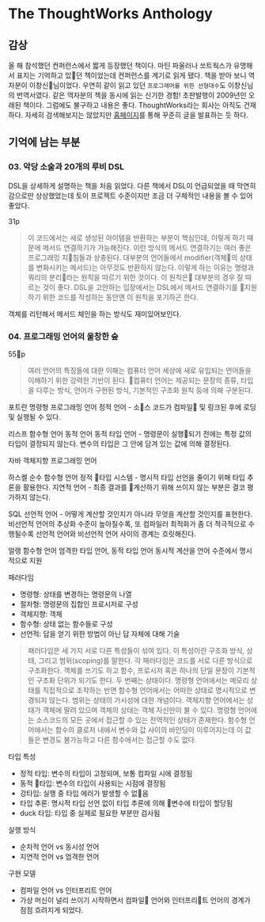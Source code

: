 # The ThoughtWorks Anthology

## 감상

올 해 참석했던 컨퍼런스에서 짧게 등장했던 책이다. 마틴 파울러나 쏘트웍스가 유명해서 표지는 기억하고 있던 책이었는데 컨퍼런스를 계기로 읽게 됐다.
책을 받아 보니 역자분이 이창신님이었다. 우연히 같이 읽고 있던 `프로그래머를 위한 선형대수`도 이창신님의 번역서였다. 같은 역자분의 책을 동시에 읽는 신기한 경험!
초판발행이 2009년인 오래된 책이다. 그럼에도 불구하고 내용은 좋다.
ThoughtWorks라는 회사는 아직도 건재하다. 자세히 검색해보지는 않았지만 [홈페이지](https://www.thoughtworks.com/)를 통해 꾸준히 글을 발표하는 듯 하다.

## 기억에 남는 부분

### 03. 악당 소술과 20개의 루비 DSL

DSL을 상세하게 설명하는 책을 처음 읽었다. 다른 책에서 DSL이 언급되었을 때 막연히 감으로만 상상했었는데 토이 프로젝트 수준이지만 조금 더 구체적인 내용을 볼 수 있어 좋았다.

31p
> 이 코드에서는 새로 생성된 아이템을 반환하는 부분이 핵심인데, 이렇게 하기 때문에 메서드 연결하기가 가능해진다.
이런 방식의 메서드 연결하기는 여러 좋은 프로그래밍 지침들과 상충된다. 대부분의 언어들에서 modifier(객체의 상태를 변화시키는 메서드)는 아무것도 반환하지 않는다. 이렇게 하는 이유는 명령과 쿼리의 분리라는 원칙을 따르기 위한 것이다. 이 원칙은 대부분의 경우 잘 따르는 것이 좋다.
DSL을 고안하는 입장에서는 DSL에서 메서드 연결하기를 지원하기 위한 코드를 작성하는 동안엔 이 원칙을 포기하곤 한다.

객체를 리턴해서 메서드 체인을 하는 방식도 재미있어보인다.

### 04. 프로그래밍 언어의 울창한 숲

55p
> 여러 언어의 특징들에 대한 이해는 컴퓨터 언어 세상에 새로 유입되는 언어들을 이해하기 위한 강력한 기반이 된다.
> 컴퓨터 언어는 제공되는 문장의 종류, 타입을 다루는 방식, 언어가 구현된 방식, 기본적인 구조화 원칙 등에 의해 구분된다.

포트란
명령형 프로그래밍 언어
정적 언어 - 소스 코드가 컴파일 및 링크된 후에 로딩 및 실행될 수 있다.

리스프
함수형 언어
동적 언어
동적 타입 언어 - 명령문이 실행되기 전에는 특정 값의 타입이 결정되지 않는다. 변수의 타입은 그 안에 담겨 있는 값에 의해 결정된다.

자바
객체지향 프로그래밍 언어

하스켈
순수 함수형 언어
정적 타입 시스템 - 명시적 타입 선언을 줄이기 위해 타입 추론을 활용한다.
지연적 언어 - 최종 결과를 계산하기 위해 쓰이지 않는 부분은 결코 평가하지 않는다.

SQL
선언적 언어 - 어떻게 계산할 것인지가 아니라 무엇을 계산할 것인지를 표현한다.
비선언적 언어의 추상화 수준이 높아질수록, 또 컴파일러 최적화가 좀 더 적극적으로 수행될수록 선언적 언어와 비선언적 언어 사이의 경계는 흐릿해진다.

얼랭
함수형 언어
엄격한 타입 언어, 동적 타입 언어
동시적 계산을 언어 수준에서 명시적으로 지원

패러다임

- 명령형: 상태를 변경하는 명령문의 나열
- 절차형: 명령문의 집합인 프로시저로 구성
- 객체지향: 객체
- 함수형: 상태 없는 함수들로 구성
- 선언적: 답을 얻기 위한 방법이 아닌 답 자체에 대해 기술

>패러다임은 세 가지 서로 다른 특성들이 섞여 있다. 이 특성이란 구조화 방식, 상태, 그리고 범위(scoping)를 말한다.
> 각 패러다임은 코드를 서로 다른 방식으로 구조화한다. 객체를 쓰기도 하고 함수, 프로시저 혹은 하나의 단일 문장이 기본적인 구조화 단위가 되기도 한다.
> 두 번째는 상태이다. 명령형 언어에서는 메모리 상태를 직접적으로 조작하는 반면 함수형 언어에서는 어떠한 상태로 명시적으로 변경되지 않는다.
> 범위는 상태의 가시성에 대한 개념이다. 객체지향 언어에서는 상태가 객체에 딸려 있으며 객체의 상태는 객체 자신만이 불 수 있다. 명령형 언어에는 소스코드의 모든 곳에서 접근할 수 있는 전역적인 상태가 존재한다. 함수형 언어에서는 함수의 클로저 내에서 변수와 값 사이의 바인딩이 이루어지는데 이 값들은 변경도 불가능하고 다른 함수에서는 접근할 수도 없다.

타입 특성

- 정적 타입: 변수의 타입이 고정되며, 보통 컴파일 시에 결정됨
- 동적 타입: 변수의 타입이 사용되는 시점에 결정됨
- 강타입: 실행 중 타입 에러가 발생할 수 없음
- 타입 추론: 명시적 타입 선언 없이 타입 추론에 의해 변수에 타입이 할당됨
- duck 타입: 타입 중 실제로 필요한 부분만 검사됨

실행 방식

- 순차적 언어 vs 동시성 언어
- 지연적 언어 vs 엄격한 언어

구현 모델

- 컴파일 언어 vs 인터프리트 언어
- 가상 머신이 널리 쓰이기 시작하면서 컴파일 언어와 인터프리트 언어의 경계가 점점 흐려지게 되었다.